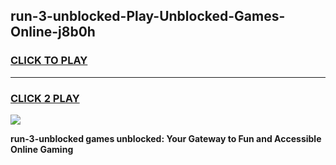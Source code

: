 
## run-3-unblocked-Play-Unblocked-Games-Online-j8b0h
<h3>
<a href="https://premium76.site?title=run-3-unblocked&ref=25A">CLICK TO PLAY</a></h3>
<hr>

<h3>
<a href="https://premium76.site?title=run-3-unblocked&ref=25A">CLICK 2 PLAY</a>
  
</h3>

<a href="https://premium76.site?title=run-3-unblocked&ref=25A"><img src="https://clearcache.store/games.png"></a>


**run-3-unblocked games unblocked: Your Gateway to Fun and Accessible Online Gaming**
